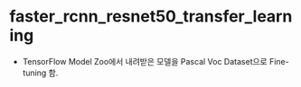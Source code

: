 # faster_rcnn_resnet50_transfer_learning

- TensorFlow Model Zoo에서 내려받은 모델을 Pascal Voc Dataset으로 Fine-tuning 함.
